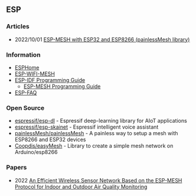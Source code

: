 ## ESP


### Articles
- 2022/10/01 [ESP-MESH with ESP32 and ESP8266 (painlessMesh library)](https://espitek.com/en/esp32-en/esp-mesh-with-esp32-and-esp8266-painlessmesh-library/)


### Information
- [ESPHome](https://esphome.io/)
- [ESP-WIFI-MESH](https://www.espressif.com/en/products/sdks/esp-wifi-mesh/overview)
- [ESP-IDF Programming Guide](https://docs.espressif.com/projects/esp-idf/en/v4.2.3/esp32/index.html)
	- [ESP-MESH Programming Guide](https://docs.espressif.com/projects/esp-idf/en/v4.2.3/esp32/api-reference/network/esp_mesh.html)
- [ESP-FAQ](https://espressif-docs.readthedocs-hosted.com/projects/espressif-esp-faq/en/latest/index.html)


### Open Source
- [espressif/esp-dl](https://github.com/espressif/esp-dl) - Espressif deep-learning library for AIoT applications
- [espressif/esp-skainet](https://github.com/espressif/esp-skainet) - Espressif intelligent voice assistant
- [painlessMesh/painlessMesh](https://gitlab.com/painlessMesh/painlessMesh) - A painless way to setup a mesh with ESP8266 and ESP32 devices
- [Coopdis/easyMesh](https://github.com/Coopdis/easyMesh) - Library to create a simple mesh network on Arduino/esp8266


### Papers
- 2022 [An Efficient Wireless Sensor Network Based on the ESP-MESH Protocol for Indoor and Outdoor Air Quality Monitoring](https://www.mdpi.com/2071-1050/14/24/16630/pdf)
